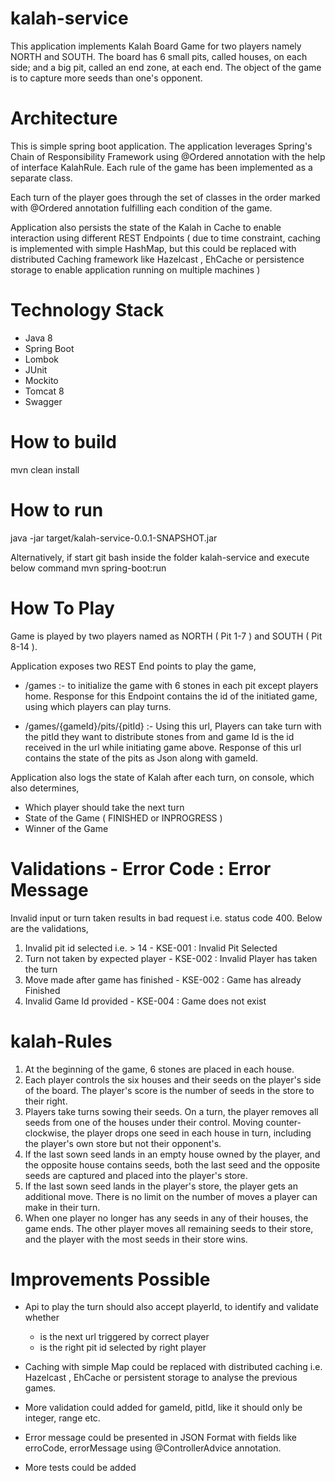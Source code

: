 # kalah-service

This application implements Kalah Board Game for two players namely NORTH and SOUTH. The board has 6 small pits, called houses, on each side; and a big pit, called an end zone, at each end. The object of the game is to capture more seeds than one's opponent.

# Architecture

This is simple spring boot application. The application leverages Spring's Chain of Responsibility Framework using @Ordered annotation with the help of interface KalahRule. Each rule of the game has been implemented as a separate class.

Each turn of the player goes through the set of classes in the order marked with @Ordered annotation fulfilling each condition of the game.

Application also persists the state of the Kalah in Cache to enable interaction using different REST Endpoints ( due to time constraint, caching is implemented with simple HashMap, but this could be replaced with distributed Caching framework like Hazelcast , EhCache or persistence storage to enable application running on multiple machines )


# Technology Stack
* Java 8
* Spring Boot
* Lombok
* JUnit
* Mockito
* Tomcat 8
* Swagger


# How to build
mvn clean install


# How to run
java -jar target/kalah-service-0.0.1-SNAPSHOT.jar

Alternatively, if start git bash inside the folder kalah-service and execute below command
mvn spring-boot:run


# How To Play

Game is played by two players named as NORTH ( Pit 1-7 ) and SOUTH ( Pit 8-14 ).

Application exposes two REST End points to play the game, 

- /games :- to initialize the game with 6 stones in each pit except players home. Response for this Endpoint contains the id of the initiated game, using which   players can play turns.

- /games/{gameId}/pits/{pitId} :- Using this url, Players can take turn with the pitId they want to distribute stones from and game Id is the id received in  								      the url while initiating game above. Response of this url contains the state of the pits as Json along with gameId.

Application also logs the state of Kalah after each turn, on console, which also determines, 
- Which player should take the next turn
- State of the Game ( FINISHED or INPROGRESS )
- Winner of the Game

# Validations - Error Code : Error Message

Invalid input or turn taken results in bad request i.e. status code 400. Below are the validations,

1. Invalid pit id selected i.e. > 14 -  KSE-001 : Invalid Pit Selected
2. Turn not taken by expected player - KSE-002 : Invalid Player has taken the turn
3. Move made after game has finished - KSE-002 : Game has already Finished
4. Invalid Game Id provided - KSE-004 : Game does not exist


# kalah-Rules
1. At the beginning of the game, 6 stones are placed in each house.
2. Each player controls the six houses and their seeds on the player's side of the board. The player's score is the number of seeds in the store to their right.
3. Players take turns sowing their seeds. On a turn, the player removes all seeds from one of the houses under their control. Moving counter-clockwise, the player drops one seed in each house in turn, including the player's own store but not their opponent's.
4. If the last sown seed lands in an empty house owned by the player, and the opposite house contains seeds, both the last seed and the opposite seeds are captured and placed into the player's store.
5. If the last sown seed lands in the player's store, the player gets an additional move. There is no limit on the number of moves a player can make in their turn.
6. When one player no longer has any seeds in any of their houses, the game ends. The other player moves all remaining seeds to their store, and the player with the most seeds in their store wins.

# Improvements Possible


* Api to play the turn should also accept playerId, to identify and validate whether
	- is the next url triggered by correct player
	- is the right pit id selected by right player
	
* Caching with simple Map could be replaced with distributed caching i.e. Hazelcast , EhCache or persistent storage to analyse the previous games.

* More validation could added for gameId, pitId, like it should only be integer, range etc.

* Error message could be presented in JSON Format with fields like erroCode, errorMessage using @ControllerAdvice annotation.

* More tests could be added



	
	